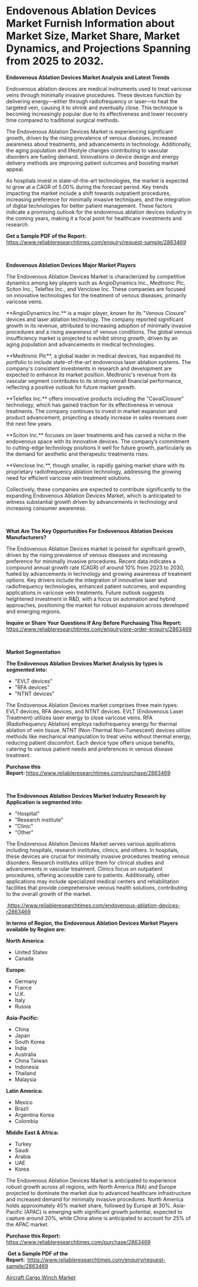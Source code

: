<p><h1>Endovenous Ablation Devices Market Furnish Information about Market Size, Market Share, Market Dynamics, and Projections Spanning from 2025 to 2032.</h1></p><p><strong>Endovenous Ablation Devices Market Analysis and Latest Trends</strong></p>
<p><p>Endovenous ablation devices are medical instruments used to treat varicose veins through minimally invasive procedures. These devices function by delivering energy—either through radiofrequency or laser—to heat the targeted vein, causing it to shrink and eventually close. This technique is becoming increasingly popular due to its effectiveness and lower recovery time compared to traditional surgical methods.</p><p>The Endovenous Ablation Devices Market is experiencing significant growth, driven by the rising prevalence of venous diseases, increased awareness about treatments, and advancements in technology. Additionally, the aging population and lifestyle changes contributing to vascular disorders are fueling demand. Innovations in device design and energy delivery methods are improving patient outcomes and boosting market appeal.</p><p>As hospitals invest in state-of-the-art technologies, the market is expected to grow at a CAGR of 5.00% during the forecast period. Key trends impacting the market include a shift towards outpatient procedures, increasing preference for minimally invasive techniques, and the integration of digital technologies for better patient management. These factors indicate a promising outlook for the endovenous ablation devices industry in the coming years, making it a focal point for healthcare investments and research.</p></p>
<p><strong>Get a Sample PDF of the Report:&nbsp;</strong> <a href="https://www.reliableresearchtimes.com/enquiry/request-sample/2863469?utm_campaign=2956&utm_medium=2&utm_source=Github&utm_content=ia&utm_term=12032025&utm_id=endovenous-ablation-devices">https://www.reliableresearchtimes.com/enquiry/request-sample/2863469</a></p>
<p>&nbsp;</p>
<p><strong>Endovenous Ablation Devices Major Market Players</strong></p>
<p><p>The Endovenous Ablation Devices Market is characterized by competitive dynamics among key players such as AngioDynamics Inc., Medtronic Plc, Sciton Inc., Teleflex Inc., and Venclose Inc. These companies are focused on innovative technologies for the treatment of venous diseases, primarily varicose veins.</p><p>**AngioDynamics Inc.** is a major player, known for its "Venous Closure" devices and laser ablation technology. The company reported significant growth in its revenue, attributed to increasing adoption of minimally invasive procedures and a rising awareness of venous conditions. The global venous insufficiency market is projected to exhibit strong growth, driven by an aging population and advancements in medical technologies.</p><p>**Medtronic Plc**, a global leader in medical devices, has expanded its portfolio to include state-of-the-art endovenous laser ablation systems. The company's consistent investments in research and development are expected to enhance its market position. Medtronic's revenue from its vascular segment contributes to its strong overall financial performance, reflecting a positive outlook for future market growth.</p><p>**Teleflex Inc.** offers innovative products including the "CavalClosure" technology, which has gained traction for its effectiveness in venous treatments. The company continues to invest in market expansion and product advancement, projecting a steady increase in sales revenues over the next few years.</p><p>**Sciton Inc.** focuses on laser treatments and has carved a niche in the endovenous space with its innovative devices. The company’s commitment to cutting-edge technology positions it well for future growth, particularly as the demand for aesthetic and therapeutic treatments rises.</p><p>**Venclose Inc.**, though smaller, is rapidly gaining market share with its proprietary radiofrequency ablation technology, addressing the growing need for efficient varicose vein treatment solutions.</p><p>Collectively, these companies are expected to contribute significantly to the expanding Endovenous Ablation Devices Market, which is anticipated to witness substantial growth driven by advancements in technology and increasing consumer awareness.</p></p>
<p>&nbsp;</p>
<p><strong>What Are The Key Opportunities For Endovenous Ablation Devices Manufacturers?</strong></p>
<p><p>The Endovenous Ablation Devices market is poised for significant growth, driven by the rising prevalence of venous diseases and increasing preference for minimally invasive procedures. Recent data indicates a compound annual growth rate (CAGR) of around 10% from 2023 to 2030, fueled by advancements in technology and growing awareness of treatment options. Key drivers include the integration of innovative laser and radiofrequency technologies, enhanced patient outcomes, and expanding applications in varicose vein treatments. Future outlook suggests heightened investment in R&D, with a focus on automation and hybrid approaches, positioning the market for robust expansion across developed and emerging regions.</p></p>
<p><strong>Inquire or Share Your Questions If Any Before Purchasing This Report:</strong> <a href="https://www.reliableresearchtimes.com/enquiry/pre-order-enquiry/2863469?utm_campaign=2956&utm_medium=2&utm_source=Github&utm_content=ia&utm_term=12032025&utm_id=endovenous-ablation-devices">https://www.reliableresearchtimes.com/enquiry/pre-order-enquiry/2863469</a></p>
<p>&nbsp;</p>
<p><strong>Market Segmentation</strong></p>
<p><strong>The Endovenous Ablation Devices Market Analysis by types is segmented into:</strong></p>
<p><ul><li>"EVLT devices"</li><li>"RFA devices"</li><li>"NTNT devices"</li></ul></p>
<p><p>The Endovenous Ablation Devices market comprises three main types: EVLT devices, RFA devices, and NTNT devices. EVLT (Endovenous Laser Treatment) utilizes laser energy to close varicose veins. RFA (Radiofrequency Ablation) employs radiofrequency energy for thermal ablation of vein tissue. NTNT (Non-Thermal Non-Tumescent) devices utilize methods like mechanical manipulation to treat veins without thermal energy, reducing patient discomfort. Each device type offers unique benefits, catering to various patient needs and preferences in venous disease treatment.</p></p>
<p><strong>Purchase this Report:&nbsp;</strong><a href="https://www.reliableresearchtimes.com/purchase/2863469?utm_campaign=2956&utm_medium=2&utm_source=Github&utm_content=ia&utm_term=12032025&utm_id=endovenous-ablation-devices">https://www.reliableresearchtimes.com/purchase/2863469</a></p>
<p>&nbsp;</p>
<p><strong>The Endovenous Ablation Devices Market Industry Research by Application is segmented into:</strong></p>
<p><ul><li>"Hospital"</li><li>"Research institute"</li><li>"Clinic"</li><li>"Other"</li></ul></p>
<p><p>The Endovenous Ablation Devices Market serves various applications including hospitals, research institutes, clinics, and others. In hospitals, these devices are crucial for minimally invasive procedures treating venous disorders. Research institutes utilize them for clinical studies and advancements in vascular treatment. Clinics focus on outpatient procedures, offering accessible care to patients. Additionally, other applications may include specialized medical centers and rehabilitation facilities that provide comprehensive venous health solutions, contributing to the overall growth of the market.</p></p>
<p><a href="https://www.reliableresearchtimes.com/endovenous-ablation-devices-r2863469?utm_campaign=2956&utm_medium=2&utm_source=Github&utm_content=ia&utm_term=12032025&utm_id=endovenous-ablation-devices">&nbsp;https://www.reliableresearchtimes.com/endovenous-ablation-devices-r2863469</a></p>
<p><strong>In terms of Region, the Endovenous Ablation Devices Market Players available by Region are:</strong></p>
<p>
    <p> <strong> North America: </strong>
        <ul>
            <li>United States</li>
            <li>Canada</li>
        </ul>
        </p> 
    <p> <strong> Europe: </strong>
        <ul>
            <li>Germany</li>
            <li>France</li>
            <li>U.K.</li>
            <li>Italy</li>
            <li>Russia</li>
        </ul>
        </p> 
    <p> <strong> Asia-Pacific: </strong>
        <ul>
            <li>China</li>
            <li>Japan</li>
            <li>South Korea</li>
            <li>India</li>
            <li>Australia</li>
            <li>China Taiwan</li>
            <li>Indonesia</li>
            <li>Thailand</li>
            <li>Malaysia</li>
        </ul>
        </p> 
    <p> <strong> Latin America: </strong>
        <ul>
            <li>Mexico</li>
            <li>Brazil</li>
            <li>Argentina Korea</li>
            <li>Colombia</li>
        </ul>
        </p> 
    <p> <strong> Middle East & Africa: </strong>
        <ul>
            <li>Turkey</li>
            <li>Saudi</li>
            <li>Arabia</li>
            <li>UAE</li>
            <li>Korea</li>
        </ul>
    </p>
    </p>
<p><p>The Endovenous Ablation Devices Market is anticipated to experience robust growth across all regions, with North America (NA) and Europe projected to dominate the market due to advanced healthcare infrastructure and increased demand for minimally invasive procedures. North America holds approximately 45% market share, followed by Europe at 30%. Asia-Pacific (APAC) is emerging with significant growth potential, expected to capture around 20%, while China alone is anticipated to account for 25% of the APAC market.</p></p>
<p><strong>Purchase this Report: </strong><a href="https://www.reliableresearchtimes.com/purchase/2863469?utm_campaign=2956&utm_medium=2&utm_source=Github&utm_content=ia&utm_term=12032025&utm_id=endovenous-ablation-devices">https://www.reliableresearchtimes.com/purchase/2863469</a></p>
<p>&nbsp;<strong>Get a Sample PDF of the Report:&nbsp;&nbsp;</strong><a href="https://www.reliableresearchtimes.com/enquiry/request-sample/2863469?utm_campaign=2956&utm_medium=2&utm_source=Github&utm_content=ia&utm_term=12032025&utm_id=endovenous-ablation-devices">https://www.reliableresearchtimes.com/enquiry/request-sample/2863469</a></p>
<p><strong></strong></p>
<p><p><a href="https://github.com/carylgrinko/Market-Research-Report-List-1/blob/main/aircraft-cargo-winch-market.md?utm_campaign=2956&utm_medium=2&utm_source=Github&utm_content=ia&utm_term=12032025&utm_id=endovenous-ablation-devices">Aircraft Cargo Winch Market</a></p></p>
